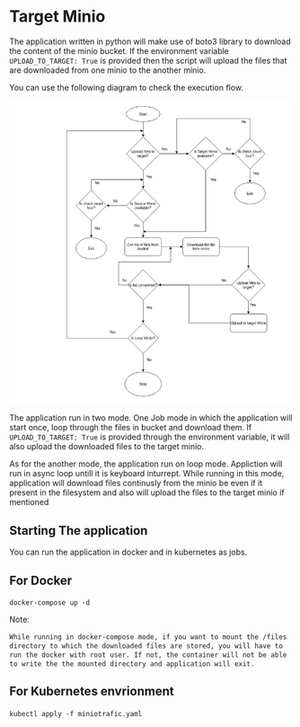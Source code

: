 # Target Minio

The application written in python will make use of boto3 library to download the content of the minio bucket. If the environment variable `UPLOAD_TO_TARGET: True` is provided then the script will upload the files that are downloaded from one minio to the another minio.

You can use the following diagram to check the execution flow.

![application-flow](doc-image/flow.png)

The application run in two mode. One Job mode in which the application will start once, loop through the files in bucket and download them. If `UPLOAD_TO_TARGET: True` is provided through the environment variable, it will also upload the downloaded files to the target minio.

As for the another mode, the application run on loop mode. Appliction will run in async loop untill it is keyboard inturrept. While running in this mode, application will download files continusly from the minio be even if it present in the filesystem and also will upload the files to the target minio if mentioned

## Starting The application

You can run the application in docker and in kubernetes as jobs.

## For Docker

`docker-compose up -d`

Note:

    While running in docker-compose mode, if you want to mount the /files directory to which the downloaded files are stored, you will have to run the docker with root user. If not, the container will not be able to write the the mounted directory and application will exit.

## For Kubernetes envrionment

`kubectl apply -f miniotrafic.yaml`

